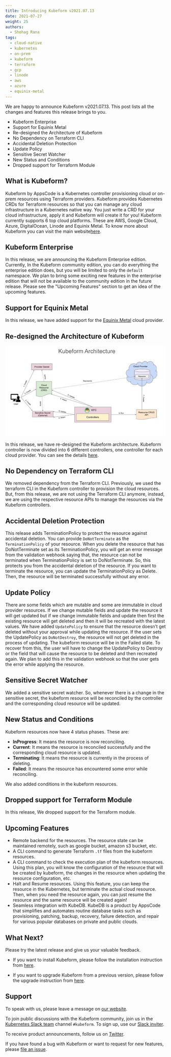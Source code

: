 ```yaml
---
title: Introducing Kubeform v2021.07.13
date: 2021-07-27
weight: 25
authors:
  - Shohag Rana
tags:
  - cloud-native
  - kubernetes
  - on-prem
  - kubeform
  - terraform
  - gcp
  - linode
  - aws
  - azure
  - equinix-metal
---
```


We are happy to announce Kubeform v2021.07.13. This post lists all the changes and features this release brings to you.

* Kubeform Enterprise
* Support for Equinix Metal
* Re-designed the Architecture of Kubeform
* No Dependency on Terraform CLI
* Accidental Deletion Protection
* Update Policy
* Sensitive Secret Watcher
* New Status and Conditions
* Dropped support for Terraform Module

## What is Kubeform?

Kubeform by AppsCode is a Kubernetes controller provisioning cloud or on-prem resources using Terraform providers. Kubeform provides Kubernetes CRDs for Terraform resources so that you can manage any cloud infrastructure in a Kubernetes native way. You just write a CRD for your cloud infrastructure, apply it and Kubeform will create it for you! Kubeform currently supports 6 top cloud platforms. These are AWS, Google Cloud, Azure, DigitalOcean, Linode and Equinix Metal. To know more about Kubeform you can visit the main website[here](https://kubeform.com/).

## Kubeform Enterprise

In this release, we are announcing the Kubeform Enterprise edition. Currently, In the Kubeform community edition, you can do everything the enterprise edition does, but you will be limited to only the `default` namespace. We plan to bring some exciting new features in the enterprise edition that will not be available to the community edition in the future release. Please see the "Upcoming Features" section to get an idea of the upcoming features.

## Support for Equinix Metal

In this release, we have added support for the [Equinix Metal](http://equinix.com) cloud provider.

## Re-designed the Architecture of Kubeform

![Kubeform Architecture](kubeform-architecture.jpg)

In this release, we have re-designed the Kubeform architecture. Kubeform controller is now divided into 6 different controllers, one controller for each cloud provider. You can see the details [here](http://kubeform.com/docs/latest/concepts/what-is-kubeform/architecture).

## No Dependency on Terraform CLI

We removed dependency from the Terraform CLI. Previously, we used the terraform CLI in the Kubeform controller to provision the cloud resources. But, from this release, we are not using the Terraform CLI anymore, instead, we are using the respective resource APIs to manage the resources via the Kubeform controllers.

## Accidental Deletion Protection

This release adds TerminationPolicy to protect the resource against accidental deletion. You can provide `DoNotTerminate` as the `TerminationPolicy` of your resource. When you delete the resource that has DoNotTerminate set as its TerminationPolicy, you will get an error message from the validation webhook saying that, the resource can not be terminated when TerminationPolicy is set to DoNotTerminate. So, this protects you from the accidental deletion of the resource. If you want to terminate the resource, you can update the TerminationPolicy as Delete. Then, the resource will be terminated successfully without any error.

## Update Policy

There are some fields which are mutable and some are immutable in cloud provider resources. If we change mutable fields and update the resource it will get updated but if we change immutable fields and update then first the existing resource will get deleted and then it will be recreated with the latest values. We have added `UpdatePolicy` to ensure that the resource doesn’t get deleted without your approval while updating the resource. If the user sets the UpdatePolicy as `DoNotDestroy`, the resource will not get deleted in the process of updating. The kubeform resource will be in the Failed state. To recover from this, the user will have to change the UpdatePolicy to Destroy or the field that will cause the resource to be deleted and then recreated again. We plan to add this in the validation webhook so that the user gets the error while applying the resource.

## Sensitive Secret Watcher

We added a sensitive secret watcher. So, whenever there is a change in the sensitive secret, the kubeform resource will be reconciled by the controller and the corresponding cloud resource will be updated.

## New Status and Conditions

Kubeform resources now have 4 status phases. These are:

* **InProgress**: It means the resource is now reconciling.
* **Current**: It means the resource is reconciled successfully and the corresponding cloud resource is updated.
* **Terminating**: It means the resource is currently in the process of deleting.
* **Failed**: It means the resource has encountered some error while reconciling.

We also added conditions in the kubeform resources.

## Dropped support for Terraform Module

In this release, We dropped support for the Terraform module.

## Upcoming Features

* Remote backend for the resources. The resource state can be maintained remotely, such as google bucket, amazon s3 bucket, etc.
* A CLI command to generate Terraform `.tf` files from the kubeform resources.
* A CLI command to check the execution plan of the kubeform resources. Using this plan, you will know the configuration of the resource that will be created by kubeform,  the changes in the resource when updating the resource configuration, etc.
* Halt and Resume resources. Using this feature, you can keep the resource in the Kubernetes, but terminate the actual cloud resource. Then, when you need the resource again, you can just resume the resource and the same resource will be created again!
* Seamless integration with KubeDB. KubeDB is a product by AppsCode that simplifies and automates routine database tasks such as provisioning, patching, backup, recovery, failure detection, and repair for various popular databases on private and public clouds.

## What Next?

Please try the latest release and give us your valuable feedback.

* If you want to install Kubeform, please follow the installation instruction from [here](http://www.kubeform.com/docs/latest/setup).

* If you want to upgrade Kubeform from a previous version, please follow the upgrade instruction from [here](http://www.kubeform.com/docs/latest/setup/upgrade).

## Support

To speak with us, please leave a message on [our website](https://appscode.com/contact/).

To join public discussions with the Kubeform community, join us in the [Kubernetes Slack team](https://appscode.slack.com/messages/C8NCX6N23/details/) channel `#kubeform`. To sign up, use our [Slack inviter](https://slack.appscode.com/).

To receive product announcements, follow us on [Twitter](https://twitter.com/kubeform).

If you have found a bug with Kubeform or want to request for new features, please [file an issue](https://github.com/kubeform/kubeform/issues/new).
